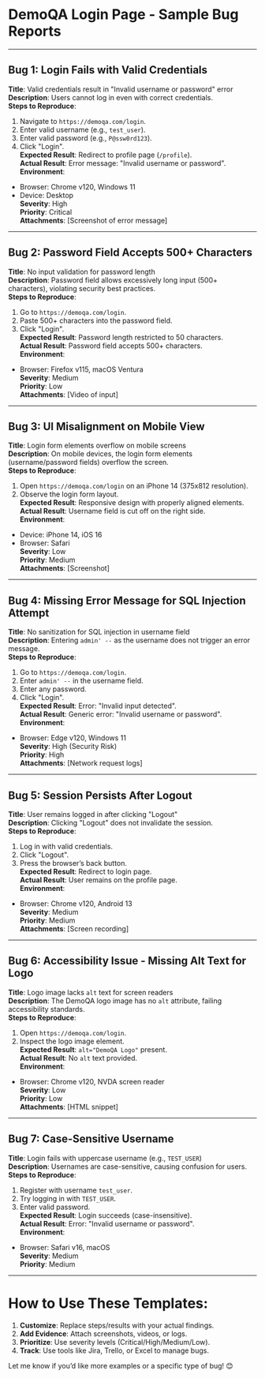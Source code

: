 # DemoQA Login Page - Sample Bug Reports

---

## **Bug 1: Login Fails with Valid Credentials**
**Title**: Valid credentials result in "Invalid username or password" error  
**Description**: Users cannot log in even with correct credentials.  
**Steps to Reproduce**:  
1. Navigate to `https://demoqa.com/login`.  
2. Enter valid username (e.g., `test_user`).  
3. Enter valid password (e.g., `P@ssw0rd123`).  
4. Click "Login".  
**Expected Result**: Redirect to profile page (`/profile`).  
**Actual Result**: Error message: "Invalid username or password".  
**Environment**:  
- Browser: Chrome v120, Windows 11  
- Device: Desktop  
**Severity**: High  
**Priority**: Critical  
**Attachments**: [Screenshot of error message]  

---

## **Bug 2: Password Field Accepts 500+ Characters**  
**Title**: No input validation for password length  
**Description**: Password field allows excessively long input (500+ characters), violating security best practices.  
**Steps to Reproduce**:  
1. Go to `https://demoqa.com/login`.  
2. Paste 500+ characters into the password field.  
3. Click "Login".  
**Expected Result**: Password length restricted to 50 characters.  
**Actual Result**: Password field accepts 500+ characters.  
**Environment**:  
- Browser: Firefox v115, macOS Ventura  
**Severity**: Medium  
**Priority**: Low  
**Attachments**: [Video of input]  

---

## **Bug 3: UI Misalignment on Mobile View**  
**Title**: Login form elements overflow on mobile screens  
**Description**: On mobile devices, the login form elements (username/password fields) overflow the screen.  
**Steps to Reproduce**:  
1. Open `https://demoqa.com/login` on an iPhone 14 (375x812 resolution).  
2. Observe the login form layout.  
**Expected Result**: Responsive design with properly aligned elements.  
**Actual Result**: Username field is cut off on the right side.  
**Environment**:  
- Device: iPhone 14, iOS 16  
- Browser: Safari  
**Severity**: Low  
**Priority**: Medium  
**Attachments**: [Screenshot]  

---

## **Bug 4: Missing Error Message for SQL Injection Attempt**  
**Title**: No sanitization for SQL injection in username field  
**Description**: Entering `admin' --` as the username does not trigger an error message.  
**Steps to Reproduce**:  
1. Go to `https://demoqa.com/login`.  
2. Enter `admin' --` in the username field.  
3. Enter any password.  
4. Click "Login".  
**Expected Result**: Error: "Invalid input detected".  
**Actual Result**: Generic error: "Invalid username or password".  
**Environment**:  
- Browser: Edge v120, Windows 11  
**Severity**: High (Security Risk)  
**Priority**: High  
**Attachments**: [Network request logs]  

---

## **Bug 5: Session Persists After Logout**  
**Title**: User remains logged in after clicking "Logout"  
**Description**: Clicking "Logout" does not invalidate the session.  
**Steps to Reproduce**:  
1. Log in with valid credentials.  
2. Click "Logout".  
3. Press the browser’s back button.  
**Expected Result**: Redirect to login page.  
**Actual Result**: User remains on the profile page.  
**Environment**:  
- Browser: Chrome v120, Android 13  
**Severity**: Medium  
**Priority**: Medium  
**Attachments**: [Screen recording]  

---

## **Bug 6: Accessibility Issue - Missing Alt Text for Logo**  
**Title**: Logo image lacks `alt` text for screen readers  
**Description**: The DemoQA logo image has no `alt` attribute, failing accessibility standards.  
**Steps to Reproduce**:  
1. Open `https://demoqa.com/login`.  
2. Inspect the logo image element.  
**Expected Result**: `alt="DemoQA Logo"` present.  
**Actual Result**: No `alt` text provided.  
**Environment**:  
- Browser: Chrome v120, NVDA screen reader  
**Severity**: Low  
**Priority**: Low  
**Attachments**: [HTML snippet]  

---

## **Bug 7: Case-Sensitive Username**  
**Title**: Login fails with uppercase username (e.g., `TEST_USER`)  
**Description**: Usernames are case-sensitive, causing confusion for users.  
**Steps to Reproduce**:  
1. Register with username `test_user`.  
2. Try logging in with `TEST_USER`.  
3. Enter valid password.  
**Expected Result**: Login succeeds (case-insensitive).  
**Actual Result**: Error: "Invalid username or password".  
**Environment**:  
- Browser: Safari v16, macOS  
**Severity**: Medium  
**Priority**: Medium  

---

# How to Use These Templates:
1. **Customize**: Replace steps/results with your actual findings.  
2. **Add Evidence**: Attach screenshots, videos, or logs.  
3. **Prioritize**: Use severity levels (Critical/High/Medium/Low).  
4. **Track**: Use tools like Jira, Trello, or Excel to manage bugs.  

Let me know if you’d like more examples or a specific type of bug! 😊  